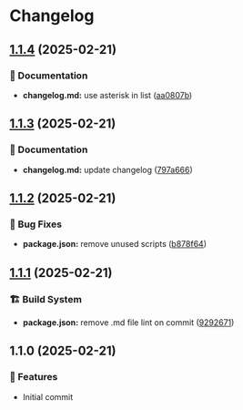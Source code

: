 # Changelog

## [1.1.4](https://github.com/RichForever/tt-theme-settings/compare/1.1.3...1.1.4) (2025-02-21)

### 📝 Documentation

* **changelog.md:** use asterisk in list ([aa0807b](https://github.com/RichForever/tt-theme-settings/commit/aa0807bb5bc4e1892bd43f3ab973d8c5285e1fbb))

## [1.1.3](https://github.com/RichForever/tt-theme-settings/compare/1.1.2...1.1.3) (2025-02-21)

### 📝 Documentation

* **changelog.md:** update changelog ([797a666](https://github.com/RichForever/tt-theme-settings/commit/797a6669c83e249b94318aadd27fe252bff47b15))

## [1.1.2](https://github.com/RichForever/tt-theme-settings/compare/1.1.1...1.1.2) (2025-02-21)

### 🐛 Bug Fixes

* **package.json:** remove unused scripts ([b878f64](https://github.com/RichForever/tt-theme-settings/commit/b878f648c0c426b548d7c7de959b6f792a04780a))

## [1.1.1](https://github.com/RichForever/tt-theme-settings/compare/1.1.0...1.1.1) (2025-02-21)

### 🏗 Build System

* **package.json:** remove .md file lint on commit ([9292671](https://github.com/RichForever/tt-theme-settings/commit/9292671c1d5100e37e1e2a40f4f5eebdad62afb2))

## 1.1.0 (2025-02-21)

### 🚀 Features

* Initial commit
